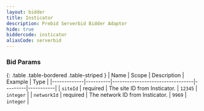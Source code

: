 ```yaml
---
layout: bidder
title: Insticator
description: Prebid Serverbid Bidder Adaptor
hide: true
biddercode: insticator
aliasCode: serverbid
---
```



### Bid Params

{: .table .table-bordered .table-striped }
| Name        | Scope    | Description                     | Example | Type      |
|-------------|----------|---------------------------------|---------|-----------|
| `siteId`    | required | The site ID from Insticator.    | `12345` | `integer` |
| `networkId` | required | The network ID from Insticator. | `9969`  | `integer` |
